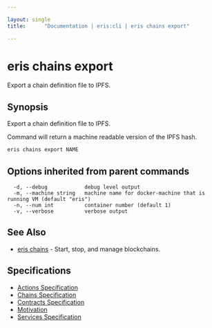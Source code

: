 ```yaml
---

layout: single
title:      "Documentation | eris:cli | eris chains export"

---
```


# eris chains export

Export a chain definition file to IPFS.

## Synopsis

Export a chain definition file to IPFS.

Command will return a machine readable version of the IPFS hash.

```bash
eris chains export NAME
```

## Options inherited from parent commands

```
  -d, --debug            debug level output
  -m, --machine string   machine name for docker-machine that is running VM (default "eris")
  -n, --num int          container number (default 1)
  -v, --verbose          verbose output
```

## See Also

* [eris chains](/docs/documentation/cli/0.11.0/eris_chains/)	 - Start, stop, and manage blockchains.

## Specifications

* [Actions Specification](/docs/documentation/cli/0.11.0/actions_specification/)
* [Chains Specification](/docs/documentation/cli/0.11.0/chains_specification/)
* [Contracts Specification](/docs/documentation/cli/0.11.0/contracts_specification/)
* [Motivation](/docs/documentation/cli/0.11.0/motivation/)
* [Services Specification](/docs/documentation/cli/0.11.0/services_specification/)

